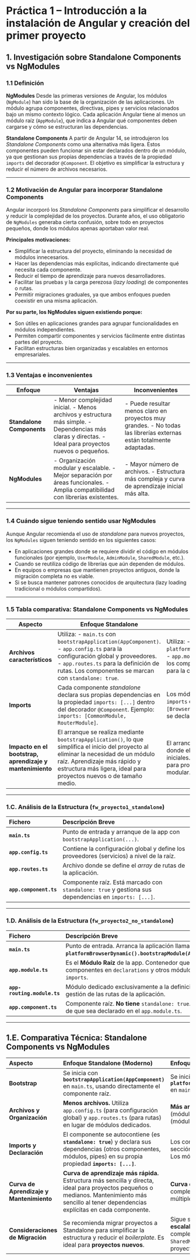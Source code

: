 # Práctica 1 – Introducción a la instalación de Angular y creación del primer proyecto

## 1. Investigación sobre Standalone Components vs NgModules

### 1.1 Definición

**NgModules**
Desde las primeras versiones de Angular, los módulos (`NgModule`) han sido la base de la organización de las aplicaciones.
Un módulo agrupa componentes, directivas, pipes y servicios relacionados bajo un mismo contexto lógico.
Cada aplicación Angular tiene al menos un módulo raíz (`AppModule`), que indica a Angular qué componentes deben cargarse y cómo se estructuran las dependencias.

**Standalone Components**
A partir de Angular 14, se introdujeron los *Standalone Components* como una alternativa más ligera.
Estos componentes pueden funcionar sin estar declarados dentro de un módulo, ya que gestionan sus propias dependencias a través de la propiedad `imports` del decorador `@Component`.
El objetivo es simplificar la estructura y reducir el número de archivos necesarios.

---

### 1.2 Motivación de Angular para incorporar Standalone Components

Angular incorporó los *Standalone Components* para simplificar el desarrollo y reducir la complejidad de los proyectos.
Durante años, el uso obligatorio de `NgModules` generaba cierta confusión, sobre todo en proyectos pequeños, donde los módulos apenas aportaban valor real.

**Principales motivaciones:**

- Simplificar la estructura del proyecto, eliminando la necesidad de módulos innecesarios.
- Hacer las dependencias más explícitas, indicando directamente qué necesita cada componente.
- Reducir el tiempo de aprendizaje para nuevos desarrolladores.
- Facilitar las pruebas y la carga perezosa (*lazy loading*) de componentes o rutas.
- Permitir migraciones graduales, ya que ambos enfoques pueden coexistir en una misma aplicación.

**Por su parte, los NgModules siguen existiendo porque:**

- Son útiles en aplicaciones grandes para agrupar funcionalidades en módulos independientes.
- Permiten compartir componentes y servicios fácilmente entre distintas partes del proyecto.
- Facilitan estructuras bien organizadas y escalables en entornos empresariales.

---

### 1.3 Ventajas e inconvenientes

| **Enfoque** | **Ventajas** | **Inconvenientes** |
|--------------|--------------|--------------------|
| **Standalone Components** | - Menor complejidad inicial. - Menos archivos y estructura más simple. - Dependencias más claras y directas. - Ideal para proyectos nuevos o pequeños. | - Puede resultar menos claro en proyectos muy grandes. - No todas las librerías externas están totalmente adaptadas. |
| **NgModules** | - Organización modular y escalable. - Mejor separación por áreas funcionales. - Amplia compatibilidad con librerías existentes. | - Mayor número de archivos. - Estructura más compleja y curva de aprendizaje inicial más alta. |

---

### 1.4 Cuándo sigue teniendo sentido usar NgModules

Aunque Angular recomienda el uso de *standalone* para nuevos proyectos, los `NgModules` siguen teniendo sentido en los siguientes casos:

- En aplicaciones grandes donde se requiere dividir el código en módulos funcionales (por ejemplo, `UserModule`, `AdminModule`, `SharedModule`, etc.).
- Cuando se reutiliza código de librerías que aún dependen de módulos.
- En equipos o empresas que mantienen proyectos antiguos, donde la migración completa no es viable.
- Si se busca mantener patrones conocidos de arquitectura (lazy loading tradicional o módulos compartidos).

---

### 1.5 Tabla comparativa: Standalone Components vs NgModules

| **Aspecto** | **Enfoque Standalone** | **Enfoque con NgModules** |
|--------------|-------------------------|-----------------------------|
| **Archivos característicos** | Utiliza: - `main.ts` con `bootstrapApplication(AppComponent)`. - `app.config.ts` para la configuración global y proveedores. - `app.routes.ts` para la definición de rutas. Los componentes se marcan con `standalone: true`. | Utiliza: - `main.ts` con `platformBrowserDynamic().bootstrapModule(AppModule)`. - `app.module.ts` como módulo raíz donde se declaran los componentes principales. - `app-routing.module.ts` para la configuración de rutas. |
| **Imports** | Cada componente *standalone* declara sus propias dependencias en la propiedad `imports: [...]` dentro del decorador `@Component`. Ejemplo: `imports: [CommonModule, RouterModule]`. | Los módulos agrupan las dependencias en la sección `imports` del decorador `@NgModule`. Ejemplo: `imports: [BrowserModule, AppRoutingModule]`. Los componentes se declaran en `declarations`. |
| **Impacto en el bootstrap, aprendizaje y mantenimiento** | El arranque se realiza mediante `bootstrapApplication()`, lo que simplifica el inicio del proyecto al eliminar la necesidad de un módulo raíz. Aprendizaje más rápido y estructura más ligera, ideal para proyectos nuevos o de tamaño medio. | El arranque se realiza con `bootstrapModule(AppModule)`, donde el módulo raíz gestiona las dependencias iniciales. Mayor complejidad inicial, pero más adecuado para proyectos grandes o con una arquitectura modular. |

---

### 1.C. Análisis de la Estructura (`fw_proyecto1_standalone`)

| **Fichero** | **Descripción Breve** |
| :--- | :--- |
| **`main.ts`** | Punto de entrada y arranque de la app con `bootstrapApplication(...)`. |
| **`app.config.ts`** | Contiene la configuración global y define los proveedores (servicios) a nivel de la raíz. |
| **`app.routes.ts`** | Archivo donde se define el *array* de rutas de la aplicación. |
| **`app.component.ts`** | Componente raíz. Está marcado con `standalone: true` y gestiona sus dependencias en `imports: [...]`. |

---

### 1.D. Análisis de la Estructura (`fw_proyecto2_no_standalone`)

| **Fichero** | **Descripción Breve** |
| :--- | :--- |
| **`main.ts`** | Punto de entrada. Arranca la aplicación llamando a **`platformBrowserDynamic().bootstrapModule(AppModule)`**. |
| **`app.module.ts`** | Es el **Módulo Raíz** de la app. Contenedor que agrupa componentes en `declarations` y otros módulos en `imports`. |
| **`app-routing.module.ts`** | Módulo dedicado exclusivamente a la definición y gestión de las rutas de la aplicación. |
| **`app.component.ts`** | Componente raíz. **No tiene** `standalone: true`. Depende de que sea declarado en el `app.module.ts`. |

---

## 1.E. Comparativa Técnica: Standalone Components vs NgModules

| **Aspecto** | **Enfoque Standalone (Moderno)** | **Enfoque con NgModules (Clásico)** |
| :--- | :--- | :--- |
| **Bootstrap** | Se inicia con **`bootstrapApplication(AppComponent)`** en `main.ts`, usando directamente el componente raíz. | Se inicia con **`platformBrowserDynamic().bootstrapModule(AppModule)`** en `main.ts`, que arranca el módulo raíz. |
| **Archivos y Organización** | **Menos archivos.** Utiliza `app.config.ts` (para configuración global) y `app.routes.ts` (para rutas) en lugar de módulos dedicados. | **Más archivos.** Requiere la presencia de `app.module.ts` (módulo raíz) y, si procede, `app-routing.module.ts` (módulo de rutas). |
| **Imports y Declaración** | El componente se autocontiene (es **`standalone: true`**) y declara sus dependencias (otros componentes, módulos, pipes) en su propia propiedad **`imports: [...]`**. | Los componentes deben listarse obligatoriamente en la sección **`declarations`** del `NgModule` al que pertenecen. Los módulos se listan en el `imports` del módulo. |
| **Curva de Aprendizaje y Mantenimiento** | **Curva de aprendizaje más rápida.** Estructura más sencilla y directa, ideal para proyectos pequeños o medianos. Mantenimiento más sencillo al tener dependencias explícitas en cada componente. | **Curva de aprendizaje más alta.** Estructura más compleja debido a la necesidad de crear y gestionar múltiples archivos de módulos. |
| **Consideraciones de Migración** | Se recomienda migrar proyectos a Standalone para simplificar la estructura y reducir el *boilerplate*. Es ideal para **proyectos nuevos**. | Sigue siendo útil en **aplicaciones grandes y escalables** donde se requiere agrupar funcionalidades complejas en módulos independientes (`AdminModule`, `SharedModule`). La migración puede no ser viable en proyectos heredados o muy grandes. |
